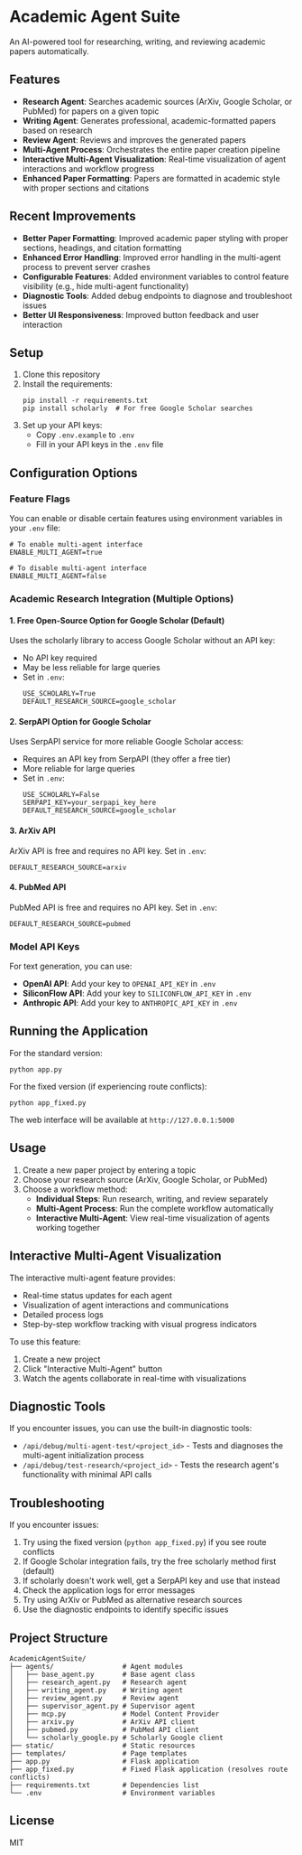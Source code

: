 # Academic Agent Suite

An AI-powered tool for researching, writing, and reviewing academic papers automatically.

## Features

- **Research Agent**: Searches academic sources (ArXiv, Google Scholar, or PubMed) for papers on a given topic
- **Writing Agent**: Generates professional, academic-formatted papers based on research
- **Review Agent**: Reviews and improves the generated papers
- **Multi-Agent Process**: Orchestrates the entire paper creation pipeline
- **Interactive Multi-Agent Visualization**: Real-time visualization of agent interactions and workflow progress
- **Enhanced Paper Formatting**: Papers are formatted in academic style with proper sections and citations

## Recent Improvements

- **Better Paper Formatting**: Improved academic paper styling with proper sections, headings, and citation formatting
- **Enhanced Error Handling**: Improved error handling in the multi-agent process to prevent server crashes
- **Configurable Features**: Added environment variables to control feature visibility (e.g., hide multi-agent functionality)
- **Diagnostic Tools**: Added debug endpoints to diagnose and troubleshoot issues
- **Better UI Responsiveness**: Improved button feedback and user interaction

## Setup

1. Clone this repository
2. Install the requirements:
   ```
   pip install -r requirements.txt
   pip install scholarly  # For free Google Scholar searches
   ```
3. Set up your API keys:
   - Copy `.env.example` to `.env`
   - Fill in your API keys in the `.env` file

## Configuration Options

### Feature Flags

You can enable or disable certain features using environment variables in your `.env` file:

```
# To enable multi-agent interface
ENABLE_MULTI_AGENT=true

# To disable multi-agent interface
ENABLE_MULTI_AGENT=false
```

### Academic Research Integration (Multiple Options)

#### 1. Free Open-Source Option for Google Scholar (Default)
Uses the scholarly library to access Google Scholar without an API key:
- No API key required
- May be less reliable for large queries
- Set in `.env`:
  ```
  USE_SCHOLARLY=True
  DEFAULT_RESEARCH_SOURCE=google_scholar
  ```

#### 2. SerpAPI Option for Google Scholar
Uses SerpAPI service for more reliable Google Scholar access:
- Requires an API key from SerpAPI (they offer a free tier)
- More reliable for large queries
- Set in `.env`:
  ```
  USE_SCHOLARLY=False
  SERPAPI_KEY=your_serpapi_key_here
  DEFAULT_RESEARCH_SOURCE=google_scholar
  ```

#### 3. ArXiv API
ArXiv API is free and requires no API key. Set in `.env`:
```
DEFAULT_RESEARCH_SOURCE=arxiv
```

#### 4. PubMed API
PubMed API is free and requires no API key. Set in `.env`:
```
DEFAULT_RESEARCH_SOURCE=pubmed
```

### Model API Keys

For text generation, you can use:

- **OpenAI API**: Add your key to `OPENAI_API_KEY` in `.env`
- **SiliconFlow API**: Add your key to `SILICONFLOW_API_KEY` in `.env`
- **Anthropic API**: Add your key to `ANTHROPIC_API_KEY` in `.env`

## Running the Application

For the standard version:
```
python app.py
```

For the fixed version (if experiencing route conflicts):
```
python app_fixed.py
```

The web interface will be available at `http://127.0.0.1:5000`

## Usage

1. Create a new paper project by entering a topic
2. Choose your research source (ArXiv, Google Scholar, or PubMed)
3. Choose a workflow method:
   - **Individual Steps**: Run research, writing, and review separately
   - **Multi-Agent Process**: Run the complete workflow automatically
   - **Interactive Multi-Agent**: View real-time visualization of agents working together

## Interactive Multi-Agent Visualization

The interactive multi-agent feature provides:
- Real-time status updates for each agent
- Visualization of agent interactions and communications
- Detailed process logs
- Step-by-step workflow tracking with visual progress indicators

To use this feature:
1. Create a new project
2. Click "Interactive Multi-Agent" button
3. Watch the agents collaborate in real-time with visualizations

## Diagnostic Tools

If you encounter issues, you can use the built-in diagnostic tools:

- `/api/debug/multi-agent-test/<project_id>` - Tests and diagnoses the multi-agent initialization process
- `/api/debug/test-research/<project_id>` - Tests the research agent's functionality with minimal API calls

## Troubleshooting

If you encounter issues:

1. Try using the fixed version (`python app_fixed.py`) if you see route conflicts
2. If Google Scholar integration fails, try the free scholarly method first (default)
3. If scholarly doesn't work well, get a SerpAPI key and use that instead
4. Check the application logs for error messages
5. Try using ArXiv or PubMed as alternative research sources
6. Use the diagnostic endpoints to identify specific issues

## Project Structure

```
AcademicAgentSuite/
├── agents/                 # Agent modules
│   ├── base_agent.py       # Base agent class
│   ├── research_agent.py   # Research agent
│   ├── writing_agent.py    # Writing agent
│   ├── review_agent.py     # Review agent
│   ├── supervisor_agent.py # Supervisor agent
│   ├── mcp.py              # Model Content Provider
│   ├── arxiv.py            # ArXiv API client
│   ├── pubmed.py           # PubMed API client
│   └── scholarly_google.py # Scholarly Google client
├── static/                 # Static resources
├── templates/              # Page templates
├── app.py                  # Flask application
├── app_fixed.py            # Fixed Flask application (resolves route conflicts)
├── requirements.txt        # Dependencies list
└── .env                    # Environment variables
```

## License

MIT 